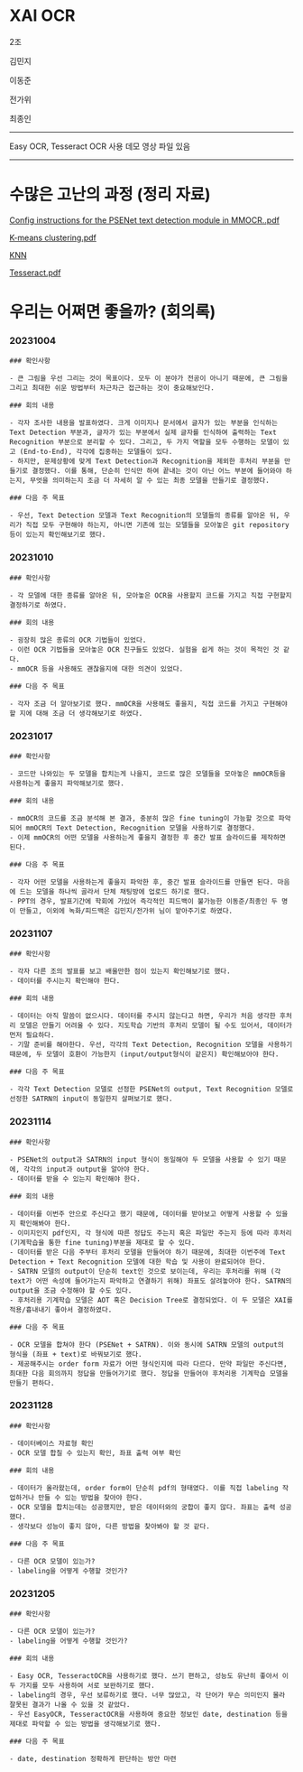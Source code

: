 XAI OCR 
========
2조

김민지

이동준

전가위

최종인

---
Easy OCR, Tesseract OCR 사용
데모 영상 파일 있음

---

# 수많은 고난의 과정 (정리 자료)
[Config instructions for the PSENet text detection module in MMOCR..pdf](./additional_data/Config%20instructions%20for%20the%20PSENet%20text%20detection%20module%20in%20MMOCR..pdf)

[K-means clustering.pdf](./additional_data/K-means%20clustering.pdf)

[KNN](./additional_data/KNN.pdf)

[Tesseract.pdf](./additional_data/Tesseract.pdf)

# 우리는 어쩌면 좋을까? (회의록)

### 20231004
    
    ### 확인사항
    
    - 큰 그림을 우선 그리는 것이 목표이다. 모두 이 분야가 전공이 아니기 때문에, 큰 그림을 그리고 최대한 쉬운 방법부터 차근차근 접근하는 것이 중요해보인다.
    
    ### 회의 내용
    
    - 각자 조사한 내용을 발표하였다. 크게 이미지나 문서에서 글자가 있는 부분을 인식하는 Text Detection 부분과, 글자가 있는 부분에서 실제 글자를 인식하여 출력하는 Text Recognition 부분으로 분리할 수 있다. 그리고, 두 가지 역할을 모두 수행하는 모델이 있고 (End-to-End), 각각에 집중하는 모델들이 있다.
    - 하지만, 문제상황에 맞게 Text Detection과 Recognition을 제외한 후처리 부분을 만들기로 결정했다. 이를 통해, 단순히 인식만 하여 끝내는 것이 아닌 어느 부분에 들어와야 하는지, 무엇을 의미하는지 조금 더 자세히 알 수 있는 최종 모델을 만들기로 결정했다.
    
    ### 다음 주 목표
    
    - 우선, Text Detection 모델과 Text Recognition의 모델들의 종류를 알아온 뒤, 우리가 직접 모두 구현해야 하는지, 아니면 기존에 있는 모델들을 모아놓은 git repository 등이 있는지 확인해보기로 했다.
### 20231010
    
    ### 확인사항
    
    - 각 모델에 대한 종류를 알아온 뒤, 모아놓은 OCR을 사용할지 코드를 가지고 직접 구현할지 결정하기로 하였다.
    
    ### 회의 내용
    
    - 굉장히 많은 종류의 OCR 기법들이 있었다.
    - 이런 OCR 기법들을 모아놓은 OCR 친구들도 있었다. 실험을 쉽게 하는 것이 목적인 것 같다.
    - mmOCR 등을 사용해도 괜찮을지에 대한 의견이 있었다.
    
    ### 다음 주 목표
    
    - 각자 조금 더 알아보기로 했다. mmOCR을 사용해도 좋을지, 직접 코드를 가지고 구현해야 할 지에 대해 조금 더 생각해보기로 하였다.
### 20231017
    
    ### 확인사항
    
    - 코드만 나와있는 두 모델을 합치는게 나을지, 코드로 많은 모델들을 모아놓은 mmOCR등을 사용하는게 좋을지 파악해보기로 했다.
    
    ### 회의 내용
    
    - mmOCR의 코드를 조금 분석해 본 결과, 충분히 많은 fine tuning이 가능할 것으로 파악되어 mmOCR의 Text Detection, Recognition 모델을 사용하기로 결정했다.
    - 이제 mmOCR의 어떤 모델을 사용하는게 좋을지 결정한 후 중간 발표 슬라이드를 제작하면 된다.
    
    ### 다음 주 목표
    
    - 각자 어떤 모델을 사용하는게 좋을지 파악한 후, 중간 발표 슬라이드를 만들면 된다. 마음에 드는 모델을 하나씩 골라서 단체 채팅방에 업로드 하기로 했다.
    - PPT의 경우, 발표기간에 학회에 가있어 즉각적인 피드백이 불가능한 이동준/최종인 두 명이 만들고, 이외에 녹화/피드백은 김민지/전가위 님이 맡아주기로 하였다.
### 20231107
    
    ### 확인사항
    
    - 각자 다른 조의 발표를 보고 배울만한 점이 있는지 확인해보기로 했다.
    - 데이터를 주시는지 확인해야 한다.
    
    ### 회의 내용
    
    - 데이터는 아직 말씀이 없으시다. 데이터를 주시지 않는다고 하면, 우리가 처음 생각한 후처리 모델은 만들기 어려울 수 있다. 지도학습 기반의 후처리 모델이 될 수도 있어서, 데이터가 먼저 필요하다.
    - 기말 준비를 해야한다. 우선, 각각의 Text Detection, Recognition 모델을 사용하기 때문에, 두 모델이 호환이 가능한지 (input/output형식이 같은지) 확인해보아야 한다.
    
    ### 다음 주 목표
    
    - 각각 Text Detection 모델로 선정한 PSENet의 output, Text Recognition 모델로 선정한 SATRN의 input이 동일한지 살펴보기로 했다.
### 20231114
    
    ### 확인사항
    
    - PSENet의 output과 SATRN의 input 형식이 동일해야 두 모델을 사용할 수 있기 때문에, 각각의 input과 output을 알아야 한다.
    - 데이터를 받을 수 있는지 확인해야 한다.
    
    ### 회의 내용
    
    - 데이터를 이번주 안으로 주신다고 했기 때문에, 데이터를 받아보고 어떻게 사용할 수 있을지 확인해봐야 한다.
    - 이미지인지 pdf인지, 각 형식에 따른 정답도 주는지 혹은 파일만 주는지 등에 따라 후처리(기계학습을 통한 fine tuning)부분을 제대로 할 수 있다.
    - 데이터를 받은 다음 주부터 후처리 모델을 만들어야 하기 때문에, 최대한 이번주에 Text Detection + Text Recognition 모델에 대한 학습 및 사용이 완료되어야 한다.
    - SATRN 모델의 output이 단순히 text인 것으로 보이는데, 우리는 후처리를 위해 (각 text가 어떤 속성에 들어가는지 파악하고 연결하기 위해) 좌표도 살려놓아야 한다. SATRN의 output을 조금 수정해야 할 수도 있다.
    - 후처리용 기계학습 모델은 AOT 혹은 Decision Tree로 결정되었다. 이 두 모델은 XAI를 적용/흉내내기 좋아서 결정하였다.
    
    ### 다음 주 목표
    
    - OCR 모델을 합쳐야 한다 (PSENet + SATRN). 이와 동시에 SATRN 모델의 output의 형식을 (좌표 + text)로 바꿔보기로 했다.
    - 제공해주시는 order form 자료가 어떤 형식인지에 따라 다르다. 만약 파일만 주신다면, 최대한 다음 회의까지 정답을 만들어가기로 했다. 정답을 만들어야 후처리용 기계학습 모델을 만들기 편하다.
### 20231128
    
    ### 확인사항
    
    - 데이터베이스 자료형 확인
    - OCR 모델 합칠 수 있는지 확인, 좌표 출력 여부 확인
    
    ### 회의 내용
    
    - 데이터가 올라왔는데, order form이 단순히 pdf의 형태였다. 이를 직접 labeling 작업하거나 만들 수 있는 방법을 찾아야 한다.
    - OCR 모델을 합치는데는 성공했지만, 받은 데이터와의 궁합이 좋지 않다. 좌표는 출력 성공했다.
    - 생각보다 성능이 좋지 않아, 다른 방법을 찾아봐야 할 것 같다.
    
    ### 다음 주 목표
    
    - 다른 OCR 모델이 있는가?
    - labeling을 어떻게 수행할 것인가?
### 20231205
    
    ### 확인사항
    
    - 다른 OCR 모델이 있는가?
    - labeling을 어떻게 수행할 것인가?
    
    ### 회의 내용
    
    - Easy OCR, TesseractOCR을 사용하기로 했다. 쓰기 편하고, 성능도 유난히 좋아서 이 두 가지를 모두 사용하여 서로 보완하기로 했다.
    - labeling의 경우, 우선 보류하기로 했다. 너무 많았고, 각 단어가 무슨 의미인지 몰라 잘못된 결과가 나올 수 있을 것 같았다.
    - 우선 EasyOCR, TesseractOCR을 사용하여 중요한 정보인 date, destination 등을 제대로 파악할 수 있는 방법을 생각해보기로 했다.
    
    ### 다음 주 목표
    
    - date, destination 정확하게 판단하는 방안 마련